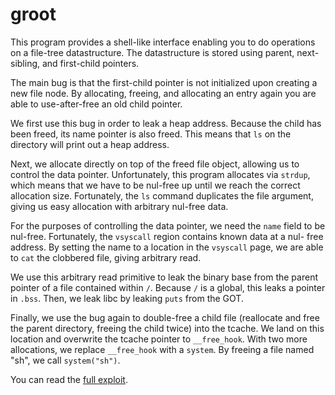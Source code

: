 # groot

This program provides a shell-like interface enabling you to do operations on
a file-tree datastructure. The datastructure is stored using parent, next-
sibling, and first-child pointers.

The main bug is that the first-child pointer is not initialized upon creating
a new file node. By allocating, freeing, and allocating an entry again you are
able to use-after-free an old child pointer.

We first use this bug in order to leak a heap address. Because the child has
been freed, its name pointer is also freed. This means that `ls` on the
directory will print out a heap address.

Next, we allocate directly on top of the freed file object, allowing us to
control the data pointer. Unfortunately, this program allocates via `strdup`,
which means that we have to be nul-free up until we reach the correct
allocation size. Fortunately, the `ls` command duplicates the file argument,
giving us easy allocation with arbitrary nul-free data.

For the purposes of controlling the data pointer, we need the `name` field to
be nul-free. Fortunately, the `vsyscall` region contains known data at a nul-
free address. By setting the name to a location in the `vsyscall` page, we are
able to `cat` the clobbered file, giving arbitrary read.

We use this arbitrary read primitive to leak the binary base from the parent
pointer of a file contained within `/`. Because `/` is a global, this leaks a
pointer in `.bss`. Then, we leak libc by leaking `puts` from the GOT.

Finally, we use the bug again to double-free a child file (reallocate and free
the parent directory, freeing the child twice) into the tcache. We land on
this location and overwrite the tcache pointer to `__free_hook`. With two more
allocations, we replace `__free_hook` with a `system`. By freeing a file
named "sh", we call `system("sh")`.

You can read the [full exploit](exploit.py).
